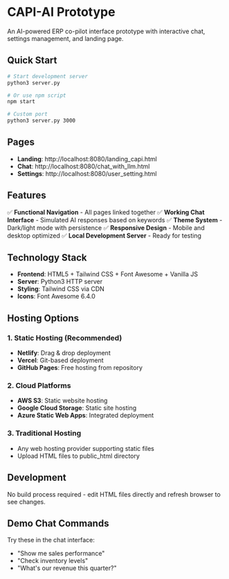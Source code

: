 # CAPI-AI Prototype

An AI-powered ERP co-pilot interface prototype with interactive chat, settings management, and landing page.

## Quick Start

```bash
# Start development server
python3 server.py

# Or use npm script
npm start

# Custom port
python3 server.py 3000
```

## Pages

- **Landing**: http://localhost:8080/landing_capi.html
- **Chat**: http://localhost:8080/chat_with_llm.html  
- **Settings**: http://localhost:8080/user_setting.html

## Features

✅ **Functional Navigation** - All pages linked together
✅ **Working Chat Interface** - Simulated AI responses based on keywords
✅ **Theme System** - Dark/light mode with persistence
✅ **Responsive Design** - Mobile and desktop optimized
✅ **Local Development Server** - Ready for testing

## Technology Stack

- **Frontend**: HTML5 + Tailwind CSS + Font Awesome + Vanilla JS
- **Server**: Python3 HTTP server
- **Styling**: Tailwind CSS via CDN
- **Icons**: Font Awesome 6.4.0

## Hosting Options

### 1. Static Hosting (Recommended)
- **Netlify**: Drag & drop deployment
- **Vercel**: Git-based deployment  
- **GitHub Pages**: Free hosting from repository

### 2. Cloud Platforms
- **AWS S3**: Static website hosting
- **Google Cloud Storage**: Static site hosting
- **Azure Static Web Apps**: Integrated deployment

### 3. Traditional Hosting
- Any web hosting provider supporting static files
- Upload HTML files to public_html directory

## Development

No build process required - edit HTML files directly and refresh browser to see changes.

## Demo Chat Commands

Try these in the chat interface:
- "Show me sales performance"
- "Check inventory levels" 
- "What's our revenue this quarter?"
